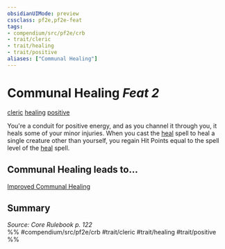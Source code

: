```yaml
---
obsidianUIMode: preview
cssclass: pf2e,pf2e-feat
tags:
- compendium/src/pf2e/crb
- trait/cleric
- trait/healing
- trait/positive
aliases: ["Communal Healing"]
---
```

# Communal Healing  *Feat 2*  
[cleric](rules/traits/cleric.md)  [healing](rules/traits/healing.md)  [positive](rules/traits/positive.md)  


You're a conduit for positive energy, and as you channel it through you, it heals some of your minor injuries. When you cast the [heal](compendium/spells/heal.md) spell to heal a single creature other than yourself, you regain Hit Points equal to the spell level of the [heal](compendium/spells/heal.md) spell.

## Communal Healing leads to...

[Improved Communal Healing](compendium/feats/improved-communal-healing.md)

## Summary

*Source: Core Rulebook p. 122*  
%% #compendium/src/pf2e/crb #trait/cleric #trait/healing #trait/positive %%